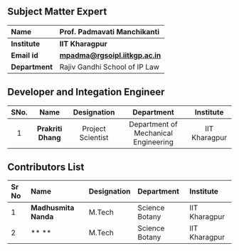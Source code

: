 ## Subject Matter Expert
<b>Name  | <b> Prof. Padmavati Manchikanti
:--|:--|
<b> Institute | <b>  IIT Kharagpur
<b> Email id|     <b>  mpadma@rgsoipl.iitkgp.ac.in
<b> Department |  Rajiv Gandhi School of IP Law


## Developer and Integation Engineer
| SNo. | Name | Designation | Department| Institute| 
| :---: | :---: | :---: | :---: | :---: |
| 1 | **Prakriti Dhang** | Project Scientist | Department of Mechanical Engineering | IIT Kharagpur |

## Contributors List
Sr No | Name |  Designation | Department| Institute| 
:--|:--|:--|:--|:--|
1 | **Madhusmita Nanda** | M.Tech | Science Botany | IIT Kharagpur |
2 | ** ** | M.Tech | Science Botany | IIT Kharagpur |